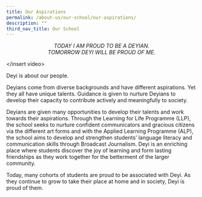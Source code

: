 ```yaml
---
title: Our Aspirations
permalink: /about-us/our-school/our-aspirations/
description: ""
third_nav_title: Our School
---
```

<center> <i> TODAY I AM PROUD TO BE A DEYIAN. <br>
	TOMORROW DEYI WILL BE PROUD OF ME. </i></center>

</insert video>

Deyi is about our people.

Deyians come from diverse backgrounds and have different aspirations. Yet they all have unique talents. Guidance is given to nurture Deyians to develop their capacity to contribute actively and meaningfully to society.

Deyians are given many opportunities to develop their talents and work towards their aspirations. Through the Learning for Life Programme (LLP), the school seeks to nurture confident communicators and gracious citizens via the different art forms and with the Applied Learning Programme (ALP), the school aims to develop and strengthen students’ language literacy and communication skills through Broadcast Journalism. Deyi is an enriching place where students discover the joy of learning and form lasting friendships as they work together for the betterment of the larger community.

Today, many cohorts of students are proud to be associated with Deyi. As they continue to grow to take their place at home and in society, Deyi is proud of them.